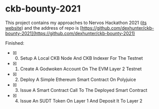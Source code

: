 # ckb-bounty-2021

This project contains my approaches to Nervos Hackathon 2021 ([its website](https://gitcoin.co/hackathon/nervos/onboard)) and the address of repo is [https://github.com/dexhunter/ckb-bounty-2021](https://github.com/dexhunter/ckb-bounty-2021)

Finished:
- [x] 0) Setup A Local CKB Node And CKB Indexer For The Testnet
- [x] 1) Create A Godwoken Account On The EVM Layer 2 Testnet
- [x] 2) Deploy A Simple Ethereum Smart Contract On Polyjuice
- [x] 3) Issue A Smart Contract Call To The Deployed Smart Contract
- [x] 4) Issue An SUDT Token On Layer 1 And Deposit It To Layer 2

